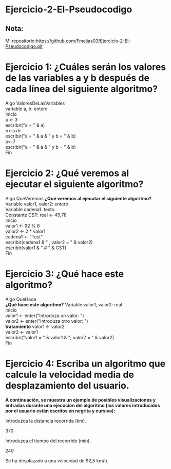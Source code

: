 # Ejercicio-2-El-Pseudocodigo

## Nota:
Mi repositorio:https://github.com/Fmejias03/Ejercicio-2-El-Pseudocodigo.git

# Ejercicio 1: ¿Cuáles serán los valores de las variables a y b después de cada línea del siguiente algoritmo?

Algo ValoresDeLasVariables  
variable a, b: entero  
Inicio  
   a <- 3  
   escribir("a = " & a)  
   b<-a+5  
   escribir("a = " & a & " y b = " & b)  
   a<-7  
   escribir("a = " & a & " y b = " & b)  
Fin 

# Ejercicio 2: ¿Qué veremos al ejecutar el siguiente algoritmo?

Algo QueVeremos 
__¿Qué veremos al ejecutar el siguiente algoritmo?__
Variable valor1, valor2: entero  
Variable cadena1: texto  
Constante CST: real <- 49,78  
Inicio  
   valor1 <- 92 % 8  
   valor2 <- 2 * valor1  
   cadena1 <- "Test"  
   escribir(cadena1 & " , valor2 = " & valor2)  
   escribir(valor1 & " # " & CST)  
Fin 

# Ejercicio 3: ¿Qué hace este algoritmo?

Algo QueHace  
__¿Qué hace este algoritmo?__
Variable valor1, valor2: real  
Inicio  
   valor1 <- enter("Introduza un valor: ")  
   valor2 <- enter("Introduza otro valor: ")  
   __tratamiento__
   valor1 <- valor2  
   valor2 <- valor1  
   escribir("valor1 = " & valor1 & "; valor2 = " & valor2)  
Fin 

# Ejercicio 4: Escriba un algoritmo que calcule la velocidad media de desplazamiento del usuario.

__A continuación, se muestra un ejemplo de posibles visualizaciones y entradas durante una ejecución del algoritmo (los valores introducidos por el usuario están escritos en negrita y cursiva):__

Introduzca la distancia recorrida (km).

370

Introduzca el tiempo del recorrido (min).

240

Se ha desplazado a una velocidad de 92,5 km/h.
